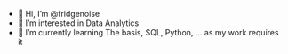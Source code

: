 - 👋 Hi, I’m @fridgenoise
- 👀 I’m interested in Data Analytics
- 🌱 I’m currently learning The basis, SQL, Python, ... as my work requires it


<!---
fridgenoise/fridgenoise is a ✨ special ✨ repository because its `README.md` (this file) appears on your GitHub profile.
You can click the Preview link to take a look at your changes.
--->
